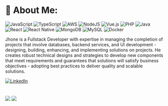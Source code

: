 # 💫 About Me:
![JavaScript](https://img.shields.io/badge/javascript-%23323330.svg?style=for-the-badge&logo=javascript&logoColor=%23F7DF1E) ![TypeScript](https://img.shields.io/badge/typescript-%23007ACC.svg?style=for-the-badge&logo=typescript&logoColor=white) ![AWS](https://img.shields.io/badge/AWS-%23FF9900.svg?style=for-the-badge&logo=amazon-aws&logoColor=white) ![NodeJS](https://img.shields.io/badge/node.js-6DA55F?style=for-the-badge&logo=node.js&logoColor=white) ![Vue.js](https://img.shields.io/badge/vuejs-%2335495e.svg?style=for-the-badge&logo=vuedotjs&logoColor=%234FC08D)  ![PHP](https://img.shields.io/badge/php-%23777BB4.svg?style=for-the-badge&logo=php&logoColor=white) ![Java](https://img.shields.io/badge/java-%23ED8B00.svg?style=for-the-badge&logo=java&logoColor=white) ![React](https://img.shields.io/badge/react-%2320232a.svg?style=for-the-badge&logo=react&logoColor=%2361DAFB) ![React Native](https://img.shields.io/badge/react_native-%2320232a.svg?style=for-the-badge&logo=react&logoColor=%2361DAFB) ![MongoDB](https://img.shields.io/badge/MongoDB-%234ea94b.svg?style=for-the-badge&logo=mongodb&logoColor=white) ![MySQL](https://img.shields.io/badge/mysql-%2300f.svg?style=for-the-badge&logo=mysql&logoColor=white) ![Docker](https://img.shields.io/badge/docker-%230db7ed.svg?style=for-the-badge&logo=docker&logoColor=white) 

Jhone is a Fullstack Developer with expertise in managing the completion of projects that involve databases, backend services, and UI development - designing, building, enhancing, and implementing solutions on projects. He creates robust technical designs and strategies to develop new components that meet requirements and guarantees that solutions will satisfy business objectives - adopting best practices to deliver quality and scalable solutions.


[![LinkedIn](https://img.shields.io/badge/LinkedIn-%230077B5.svg?logo=linkedin&logoColor=white)](https://linkedin.com/in/jhonedarts)


#
![](https://github-readme-stats.vercel.app/api?username=jhonedarts&theme=solarized-light&hide_border=true&include_all_commits=false&count_private=false)
![](https://github-readme-streak-stats.herokuapp.com/?user=jhonedarts&theme=solarized-light&hide_border=true)
